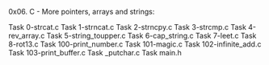 0x06. C - More pointers, arrays and strings:

Task 0-strcat.c
Task 1-strncat.c 
Task 2-strncpy.c
Task 3-strcmp.c 
Task 4-rev_array.c
Task 5-string_toupper.c 
Task 6-cap_string.c 
Task 7-leet.c 
Task 8-rot13.c 
Task 100-print_number.c
Task 101-magic.c
Task 102-infinite_add.c
Task 103-print_buffer.c
Task _putchar.c 
Task main.h